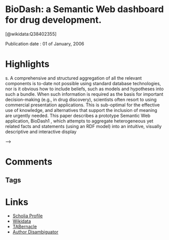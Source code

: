 
BioDash: a Semantic Web dashboard for drug development.
=======================================================
  
  [@wikidata:Q38402355]  
  
Publication date : 01 of January, 2006  

# Highlights

s. A
comprehensive and structured aggregation of all the relevant components is to-date not
possible using standard database technologies, nor is it obvious how to include beliefs,
such as models and hypotheses into such a bundle. When such information is required as
the basis for important decision-making (e.g., in drug discovery), scientists often resort to
using commercial presentation applications. This is sub-optimal for the effective use of
knowledge, and alternatives that support the inclusion of meaning are urgently needed.
This paper describes a prototype Semantic Web application, BioDash1
, which attempts to
aggregate heterogeneous yet related facts and statements (using an RDF model) into an
intuitive, visually descriptive and interactive display

--> 
# Comments

## Tags

# Links
  
 * [Scholia Profile](https://scholia.toolforge.org/work/Q38402355)  
 * [Wikidata](https://www.wikidata.org/wiki/Q38402355)  
 * [TABernacle](https://tabernacle.toolforge.org/?#/tab/manual/Q38402355/P921%3BP4510)  
 * [Author Disambiguator](https://author-disambiguator.toolforge.org/work_item_oauth.php?id=Q38402355&batch_id=&match=1&author_list_id=&doit=Get+author+links+for+workhttps://tabernacle.toolforge.org/?#/tab/manual/Q38402355/P921%3BP4510)  
